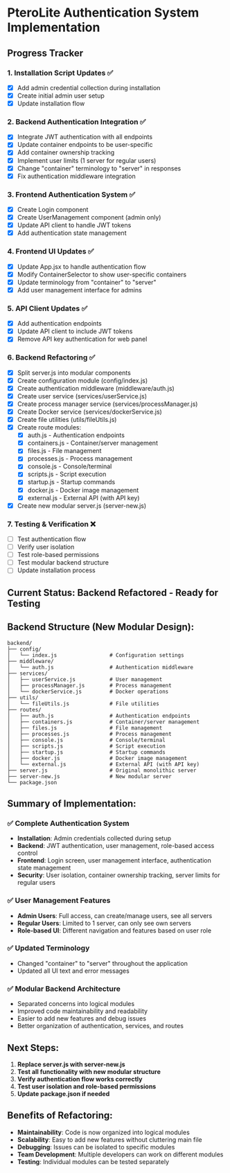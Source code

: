 # PteroLite Authentication System Implementation

## Progress Tracker

### 1. Installation Script Updates ✅
- [x] Add admin credential collection during installation
- [x] Create initial admin user setup
- [x] Update installation flow

### 2. Backend Authentication Integration ✅
- [x] Integrate JWT authentication with all endpoints
- [x] Update container endpoints to be user-specific
- [x] Add container ownership tracking
- [x] Implement user limits (1 server for regular users)
- [x] Change "container" terminology to "server" in responses
- [x] Fix authentication middleware integration

### 3. Frontend Authentication System ✅
- [x] Create Login component
- [x] Create UserManagement component (admin only)
- [x] Update API client to handle JWT tokens
- [x] Add authentication state management

### 4. Frontend UI Updates ✅
- [x] Update App.jsx to handle authentication flow
- [x] Modify ContainerSelector to show user-specific containers
- [x] Update terminology from "container" to "server"
- [x] Add user management interface for admins

### 5. API Client Updates ✅
- [x] Add authentication endpoints
- [x] Update API client to include JWT tokens
- [x] Remove API key authentication for web panel

### 6. Backend Refactoring ✅
- [x] Split server.js into modular components
- [x] Create configuration module (config/index.js)
- [x] Create authentication middleware (middleware/auth.js)
- [x] Create user service (services/userService.js)
- [x] Create process manager service (services/processManager.js)
- [x] Create Docker service (services/dockerService.js)
- [x] Create file utilities (utils/fileUtils.js)
- [x] Create route modules:
  - [x] auth.js - Authentication endpoints
  - [x] containers.js - Container/server management
  - [x] files.js - File management
  - [x] processes.js - Process management
  - [x] console.js - Console/terminal
  - [x] scripts.js - Script execution
  - [x] startup.js - Startup commands
  - [x] docker.js - Docker image management
  - [x] external.js - External API (with API key)
- [x] Create new modular server.js (server-new.js)

### 7. Testing & Verification ❌
- [ ] Test authentication flow
- [ ] Verify user isolation
- [ ] Test role-based permissions
- [ ] Test modular backend structure
- [ ] Update installation process

## Current Status: Backend Refactored - Ready for Testing

## Backend Structure (New Modular Design):
```
backend/
├── config/
│   └── index.js                 # Configuration settings
├── middleware/
│   └── auth.js                  # Authentication middleware
├── services/
│   ├── userService.js           # User management
│   ├── processManager.js        # Process management
│   └── dockerService.js         # Docker operations
├── utils/
│   └── fileUtils.js             # File utilities
├── routes/
│   ├── auth.js                  # Authentication endpoints
│   ├── containers.js            # Container/server management
│   ├── files.js                 # File management
│   ├── processes.js             # Process management
│   ├── console.js               # Console/terminal
│   ├── scripts.js               # Script execution
│   ├── startup.js               # Startup commands
│   ├── docker.js                # Docker image management
│   └── external.js              # External API (with API key)
├── server.js                    # Original monolithic server
├── server-new.js                # New modular server
└── package.json
```

## Summary of Implementation:

### ✅ **Complete Authentication System**
- **Installation**: Admin credentials collected during setup
- **Backend**: JWT authentication, user management, role-based access control
- **Frontend**: Login screen, user management interface, authentication state management
- **Security**: User isolation, container ownership tracking, server limits for regular users

### ✅ **User Management Features**
- **Admin Users**: Full access, can create/manage users, see all servers
- **Regular Users**: Limited to 1 server, can only see own servers
- **Role-based UI**: Different navigation and features based on user role

### ✅ **Updated Terminology**
- Changed "container" to "server" throughout the application
- Updated all UI text and error messages

### ✅ **Modular Backend Architecture**
- Separated concerns into logical modules
- Improved code maintainability and readability
- Easier to add new features and debug issues
- Better organization of authentication, services, and routes

## Next Steps:
1. **Replace server.js with server-new.js**
2. **Test all functionality with new modular structure**
3. **Verify authentication flow works correctly**
4. **Test user isolation and role-based permissions**
5. **Update package.json if needed**

## Benefits of Refactoring:
- **Maintainability**: Code is now organized into logical modules
- **Scalability**: Easy to add new features without cluttering main file
- **Debugging**: Issues can be isolated to specific modules
- **Team Development**: Multiple developers can work on different modules
- **Testing**: Individual modules can be tested separately

